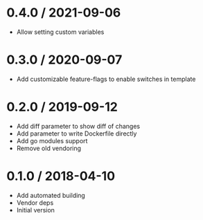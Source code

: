 # 0.4.0 / 2021-09-06

  * Allow setting custom variables

# 0.3.0 / 2020-09-07

  * Add customizable feature-flags to enable switches in template

# 0.2.0 / 2019-09-12

  * Add diff parameter to show diff of changes
  * Add parameter to write Dockerfile directly
  * Add go modules support
  * Remove old vendoring

# 0.1.0 / 2018-04-10

  * Add automated building
  * Vendor deps
  * Initial version